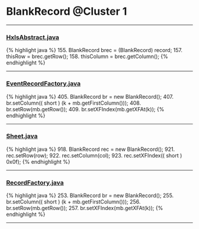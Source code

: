 # BlankRecord @Cluster 1

***

### [HxlsAbstract.java](https://searchcode.com/codesearch/view/68613461/)
{% highlight java %}
155. BlankRecord brec = (BlankRecord) record;
157. thisRow = brec.getRow();
158. thisColumn = brec.getColumn();
{% endhighlight %}

***

### [EventRecordFactory.java](https://searchcode.com/codesearch/view/15642343/)
{% highlight java %}
405. BlankRecord br = new BlankRecord();
407. br.setColumn(( short ) (k + mb.getFirstColumn()));
408. br.setRow(mb.getRow());
409. br.setXFIndex(mb.getXFAt(k));
{% endhighlight %}

***

### [Sheet.java](https://searchcode.com/codesearch/view/15642365/)
{% highlight java %}
918. BlankRecord rec = new BlankRecord();
921. rec.setRow(row);
922. rec.setColumn(col);
923. rec.setXFIndex(( short ) 0x0f);
{% endhighlight %}

***

### [RecordFactory.java](https://searchcode.com/codesearch/view/15642481/)
{% highlight java %}
253. BlankRecord br = new BlankRecord();
255. br.setColumn(( short ) (k + mb.getFirstColumn()));
256. br.setRow(mb.getRow());
257. br.setXFIndex(mb.getXFAt(k));
{% endhighlight %}

***


